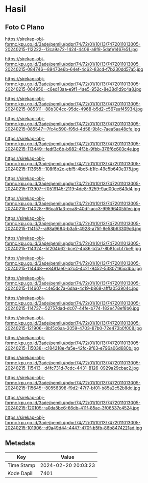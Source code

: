 # Hasil

## Foto C Plano

https://sirekap-obj-formc.kpu.go.id/3ade/pemilu/pdpr/74/72/01/10/13/7472011013005-20240215-112222--13ca9a72-1424-4409-a8f8-5dafe1467e51.jpg

https://sirekap-obj-formc.kpu.go.id/3ade/pemilu/pdpr/74/72/01/10/13/7472011013005-20240215-084746--89470e6b-64ef-4c62-83cd-f7b230dd57a5.jpg

https://sirekap-obj-formc.kpu.go.id/3ade/pemilu/pdpr/74/72/01/10/13/7472011013005-20240215-084950--c6ed13aa-e9f1-4ae5-952c-8e38d1d9c4a8.jpg

https://sirekap-obj-formc.kpu.go.id/3ade/pemilu/pdpr/74/72/01/10/13/7472011013005-20240215-085311--88b304cc-95dc-4968-b5d2-c567eaf45934.jpg

https://sirekap-obj-formc.kpu.go.id/3ade/pemilu/pdpr/74/72/01/10/13/7472011013005-20240215-085547--7fc4d590-f95d-4d58-9b1c-7aea5aa48cfe.jpg

https://sirekap-obj-formc.kpu.go.id/3ade/pemilu/pdpr/74/72/01/10/13/7472011013005-20240215-113449--fedf3c6b-b982-4f3b-9fbb-376f6c603c4e.jpg

https://sirekap-obj-formc.kpu.go.id/3ade/pemilu/pdpr/74/72/01/10/13/7472011013005-20240215-113655--108f6b2c-ebf5-4bc5-b1fc-49c5b640e375.jpg

https://sirekap-obj-formc.kpu.go.id/3ade/pemilu/pdpr/74/72/01/10/13/7472011013005-20240215-113907--f0519145-2119-4de8-9259-9ad00ee643d4.jpg

https://sirekap-obj-formc.kpu.go.id/3ade/pemilu/pdpr/74/72/01/10/13/7472011013005-20240215-114028--96ca51a3-eca8-40df-acc3-995964055fec.jpg

https://sirekap-obj-formc.kpu.go.id/3ade/pemilu/pdpr/74/72/01/10/13/7472011013005-20240215-114157--a98a9684-b3a5-4928-a75f-8e58b63309c6.jpg

https://sirekap-obj-formc.kpu.go.id/3ade/pemilu/pdpr/74/72/01/10/13/7472011013005-20240215-114324--5f204b62-bce2-4b86-b2a7-8b81ccbf7be9.jpg

https://sirekap-obj-formc.kpu.go.id/3ade/pemilu/pdpr/74/72/01/10/13/7472011013005-20240215-114448--e8481ae0-a2c4-4c21-9452-53807195cdbb.jpg

https://sirekap-obj-formc.kpu.go.id/3ade/pemilu/pdpr/74/72/01/10/13/7472011013005-20240215-114607--c4e5dc7a-6daa-4c19-b868-afffa053904c.jpg

https://sirekap-obj-formc.kpu.go.id/3ade/pemilu/pdpr/74/72/01/10/13/7472011013005-20240215-114737--52757dad-dc07-44fe-b774-182e478ef8b6.jpg

https://sirekap-obj-formc.kpu.go.id/3ade/pemilu/pdpr/74/72/01/10/13/7472011013005-20240215-121906--8b15c6aa-3059-4703-87b0-72e473b0f008.jpg

https://sirekap-obj-formc.kpu.go.id/3ade/pemilu/pdpr/74/72/01/10/13/7472011013005-20240215-115038--c184218e-fa5e-42fc-9f63-e796a06d680b.jpg

https://sirekap-obj-formc.kpu.go.id/3ade/pemilu/pdpr/74/72/01/10/13/7472011013005-20240215-115413--d4fc731d-7cdc-4431-8126-0929a29cbac2.jpg

https://sirekap-obj-formc.kpu.go.id/3ade/pemilu/pdpr/74/72/01/10/13/7472011013005-20240215-115645--80556398-f9d2-47f7-bf01-b85a2c52b8dd.jpg

https://sirekap-obj-formc.kpu.go.id/3ade/pemilu/pdpr/74/72/01/10/13/7472011013005-20240215-120105--a0da5bc6-66db-411f-85ac-3f06537c4524.jpg

https://sirekap-obj-formc.kpu.go.id/3ade/pemilu/pdpr/74/72/01/10/13/7472011013005-20240215-101906--d9a49d44-4447-470f-b5fb-86b8474221ad.jpg


## Metadata

| Key        | Value               |
| ---------- | ------------------- |
| Time Stamp | 2024-02-20 20:03:23 |
| Kode Dapil | 7401                |



